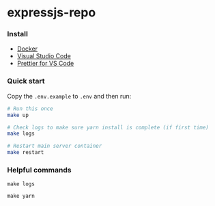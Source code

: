 # expressjs-repo

### Install

- [Docker](https://docs.docker.com/get-docker)
- [Visual Studio Code](https://code.visualstudio.com/)
- [Prettier for VS Code](https://marketplace.visualstudio.com/items?itemName=esbenp.prettier-vscode)

### Quick start

Copy the `.env.example` to `.env` and then run:

```bash
# Run this once
make up

# Check logs to make sure yarn install is complete (if first time)
make logs

# Restart main server container
make restart
```

### Helpful commands

```
make logs

make yarn
```
